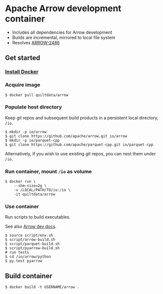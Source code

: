 <!---
  Licensed to the Apache Software Foundation (ASF) under one
  or more contributor license agreements.  See the NOTICE file
  distributed with this work for additional information
  regarding copyright ownership.  The ASF licenses this file
  to you under the Apache License, Version 2.0 (the
  "License"); you may not use this file except in compliance
  with the License.  You may obtain a copy of the License at

    http://www.apache.org/licenses/LICENSE-2.0

  Unless required by applicable law or agreed to in writing,
  software distributed under the License is distributed on an
  "AS IS" BASIS, WITHOUT WARRANTIES OR CONDITIONS OF ANY
  KIND, either express or implied.  See the License for the
  specific language governing permissions and limitations
  under the License.
-->

# Apache Arrow development container
* Includes all dependencies for Arrow development
* Builds are incremental,  mirrored to local file system
* Resolves [ARROW-2486](https://issues.apache.org/jira/browse/ARROW-2486)

## Get started

### [Install Docker](https://docs.docker.com/install/)

### Acquire image

```
$ docker pull quiltdata/arrow
```

### Populate host directory
Keep git repos and subsequent build products in a persistent local
directory, `/io`.

```
$ mkdir -p io/arrow
$ git clone https://github.com/apache/arrow.git io/arrow
$ mkdir -p io/parquet-cpp
$ git clone https://github.com/apache/parquet-cpp.git io/parquet-cpp
```
Alternatively, if you wish to use existing git repos, you can nest them
under `/io`.

### Run container, mount `/io` as volume

```
$ docker run \
	--shm-size=2g \
	-v /LOCAL/PATH/TO/io:/io \
	-it quiltdata/arrow
```

### Use container
Run scripts to build executables.

See also [Arrow dev docs](https://arrow.apache.org/docs/python/development.html).

```
$ source script/env.sh
$ script/arrow-build.sh
$ script/parquet-build.sh
$ script/pyarrow-build.sh
# run tests
$ cd /io/arrow/python
$ py.test pyarrow
```

## Build container

```
$ docker build -t USERNAME/arrow .
```
